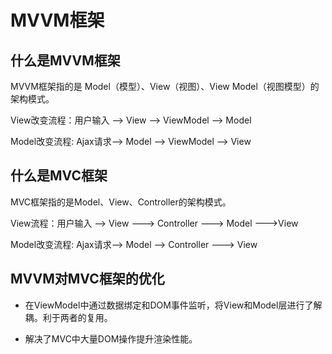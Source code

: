 # MVVM框架

## 什么是MVVM框架

MVVM框架指的是 Model（模型）、View（视图）、View Model（视图模型）的架构模式。

View改变流程：用户输入 --> View --> ViewModel --> Model

Model改变流程: Ajax请求--> Model --> ViewModel --> View

## 什么是MVC框架

MVC框架指的是Model、View、Controller的架构模式。

View流程：用户输入 --> View  ---> Controller ---> Model --->View

Model改变流程: Ajax请求--> Model -->  Controller ---> View

## MVVM对MVC框架的优化

- 在ViewModel中通过数据绑定和DOM事件监听，将View和Model层进行了解耦。利于两者的复用。

- 解决了MVC中大量DOM操作提升渲染性能。